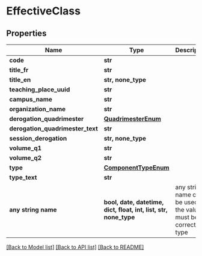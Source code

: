 # EffectiveClass


## Properties
Name | Type | Description | Notes
------------ | ------------- | ------------- | -------------
**code** | **str** |  | [optional] 
**title_fr** | **str** |  | [optional] 
**title_en** | **str, none_type** |  | [optional] 
**teaching_place_uuid** | **str** |  | [optional] 
**campus_name** | **str** |  | [optional] 
**organization_name** | **str** |  | [optional] 
**derogation_quadrimester** | [**QuadrimesterEnum**](QuadrimesterEnum.md) |  | [optional] 
**derogation_quadrimester_text** | **str** |  | [optional] 
**session_derogation** | **str, none_type** |  | [optional] 
**volume_q1** | **str** |  | [optional] 
**volume_q2** | **str** |  | [optional] 
**type** | [**ComponentTypeEnum**](ComponentTypeEnum.md) |  | [optional] 
**type_text** | **str** |  | [optional] 
**any string name** | **bool, date, datetime, dict, float, int, list, str, none_type** | any string name can be used but the value must be the correct type | [optional]

[[Back to Model list]](../README.md#documentation-for-models) [[Back to API list]](../README.md#documentation-for-api-endpoints) [[Back to README]](../README.md)


